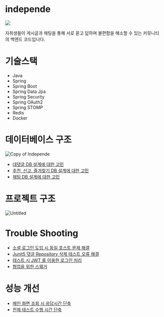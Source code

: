 # independe
<img align="center" src="https://github.com/cjunhyeok/independe/assets/97434544/8b3feaf8-c325-4797-938f-493abb0e1dc9">

자취생들이 게시글과 채팅을 통해 서로 묻고 답하며 불편함을 해소할 수 있는 커뮤니티의 백엔드 코드입니다.
# 기술스택
- Java
- Spring
- Spring Boot
- Spring Data Jpa
- Spring Security
- Spring OAuth2
- Spring STOMP
- Redis
- Docker
# 데이터베이스 구조
![Copy of Independe](https://github.com/independeProject/independe/assets/97434544/60e2c7e9-8c24-4cd1-9f0e-47bbc99ffc44)
- [대댓글 DB 설계에 대한 고민](https://jhdevelopment.tistory.com/43)
- [추천, 신고, 즐겨찾기 DB 설계에 대한 고민](https://jhdevelopment.tistory.com/45)
- [채팅 DB 설계에 대한 고민](https://jhdevelopment.tistory.com/50)
# 프로젝트 구조
![Untitled](https://github.com/independeProject/independe/assets/97434544/3f1c2641-5846-4859-974b-f37789f68f02)
# Trouble Shooting
- [소셜 로그인 도입 시 동일 호스트 문제 해결](https://jhdevelopment.tistory.com/54)
- [Junit5 댓글 Repository 삭제 테스트 오류 해결](https://jhdevelopment.tistory.com/44)
- [테스트 시 JWT 를 이용한 로그인 처리](https://jhdevelopment.tistory.com/49)
- [협업을 위한 스웨거](https://jhdevelopment.tistory.com/46)
# 성능 개선
- [메인 화면 조회 시 응답시간 단축](https://jhdevelopment.tistory.com/57)
- [전체 테스트 수행 시간 단축](https://jhdevelopment.tistory.com/56)